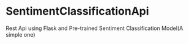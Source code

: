 # SentimentClassificationApi

Rest Api using Flask and Pre-trained Sentiment Classification Model(A simple one)

